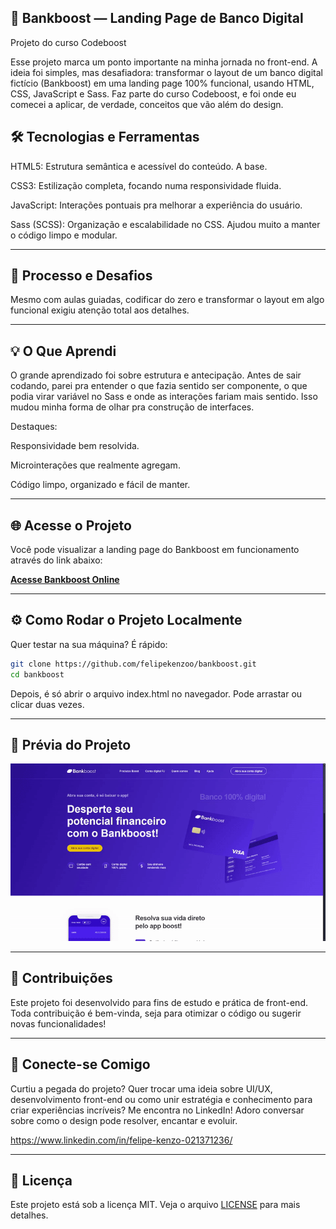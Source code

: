 ## 🚀 Bankboost — Landing Page de Banco Digital
Projeto do curso Codeboost

Esse projeto marca um ponto importante na minha jornada no front-end. A ideia foi simples, mas desafiadora: transformar o layout de um banco digital fictício (Bankboost) em uma landing page 100% funcional, usando HTML, CSS, JavaScript e Sass. Faz parte do curso Codeboost, e foi onde eu comecei a aplicar, de verdade, conceitos que vão além do design.

## 🛠️ Tecnologias e Ferramentas
HTML5: Estrutura semântica e acessível do conteúdo. A base.

CSS3: Estilização completa, focando numa responsividade fluida.

JavaScript: Interações pontuais pra melhorar a experiência do usuário.

Sass (SCSS): Organização e escalabilidade no CSS. Ajudou muito a manter o código limpo e modular.

---

## 🎯 Processo e Desafios
Mesmo com aulas guiadas, codificar do zero e transformar o layout em algo funcional exigiu atenção total aos detalhes.

---

## 💡 O Que Aprendi
O grande aprendizado foi sobre estrutura e antecipação. Antes de sair codando, parei pra entender o que fazia sentido ser componente, o que podia virar variável no Sass e onde as interações fariam mais sentido. Isso mudou minha forma de olhar pra construção de interfaces.

Destaques:

Responsividade bem resolvida.

Microinterações que realmente agregam.

Código limpo, organizado e fácil de manter.

---

## 🌐 Acesse o Projeto

Você pode visualizar a landing page do Bankboost em funcionamento através do link abaixo:

[**Acesse Bankboost Online**](https://bankboost-knz.netlify.app)

---

## ⚙️ Como Rodar o Projeto Localmente

Quer testar na sua máquina? É rápido:

```bash
git clone https://github.com/felipekenzoo/bankboost.git
cd bankboost 
```

Depois, é só abrir o arquivo index.html no navegador. Pode arrastar ou clicar duas vezes.

---

## 📸 Prévia do Projeto

![Prévia da Landing Page do Bankboost](assets/gif-readme.gif)

---

## 🤝 Contribuições

Este projeto foi desenvolvido para fins de estudo e prática de front-end. Toda contribuição é bem-vinda, seja para otimizar o código ou sugerir novas funcionalidades!

---

## 🔗 Conecte-se Comigo

Curtiu a pegada do projeto? Quer trocar uma ideia sobre UI/UX, desenvolvimento front-end ou como unir estratégia e conhecimento para criar experiências incríveis? Me encontra no LinkedIn! Adoro conversar sobre como o design pode resolver, encantar e evoluir.

https://www.linkedin.com/in/felipe-kenzo-021371236/

---

## 📜 Licença

Este projeto está sob a licença MIT. Veja o arquivo [LICENSE](LICENSE) para mais detalhes.
